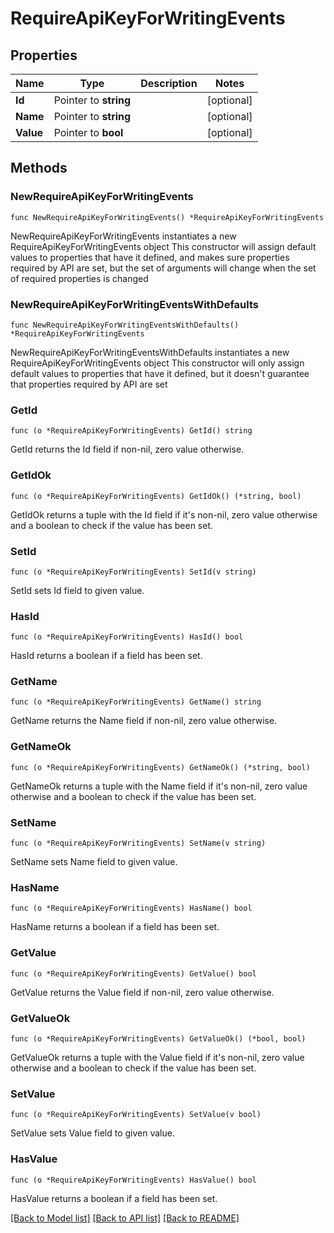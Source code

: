 # RequireApiKeyForWritingEvents

## Properties

Name | Type | Description | Notes
------------ | ------------- | ------------- | -------------
**Id** | Pointer to **string** |  | [optional] 
**Name** | Pointer to **string** |  | [optional] 
**Value** | Pointer to **bool** |  | [optional] 

## Methods

### NewRequireApiKeyForWritingEvents

`func NewRequireApiKeyForWritingEvents() *RequireApiKeyForWritingEvents`

NewRequireApiKeyForWritingEvents instantiates a new RequireApiKeyForWritingEvents object
This constructor will assign default values to properties that have it defined,
and makes sure properties required by API are set, but the set of arguments
will change when the set of required properties is changed

### NewRequireApiKeyForWritingEventsWithDefaults

`func NewRequireApiKeyForWritingEventsWithDefaults() *RequireApiKeyForWritingEvents`

NewRequireApiKeyForWritingEventsWithDefaults instantiates a new RequireApiKeyForWritingEvents object
This constructor will only assign default values to properties that have it defined,
but it doesn't guarantee that properties required by API are set

### GetId

`func (o *RequireApiKeyForWritingEvents) GetId() string`

GetId returns the Id field if non-nil, zero value otherwise.

### GetIdOk

`func (o *RequireApiKeyForWritingEvents) GetIdOk() (*string, bool)`

GetIdOk returns a tuple with the Id field if it's non-nil, zero value otherwise
and a boolean to check if the value has been set.

### SetId

`func (o *RequireApiKeyForWritingEvents) SetId(v string)`

SetId sets Id field to given value.

### HasId

`func (o *RequireApiKeyForWritingEvents) HasId() bool`

HasId returns a boolean if a field has been set.

### GetName

`func (o *RequireApiKeyForWritingEvents) GetName() string`

GetName returns the Name field if non-nil, zero value otherwise.

### GetNameOk

`func (o *RequireApiKeyForWritingEvents) GetNameOk() (*string, bool)`

GetNameOk returns a tuple with the Name field if it's non-nil, zero value otherwise
and a boolean to check if the value has been set.

### SetName

`func (o *RequireApiKeyForWritingEvents) SetName(v string)`

SetName sets Name field to given value.

### HasName

`func (o *RequireApiKeyForWritingEvents) HasName() bool`

HasName returns a boolean if a field has been set.

### GetValue

`func (o *RequireApiKeyForWritingEvents) GetValue() bool`

GetValue returns the Value field if non-nil, zero value otherwise.

### GetValueOk

`func (o *RequireApiKeyForWritingEvents) GetValueOk() (*bool, bool)`

GetValueOk returns a tuple with the Value field if it's non-nil, zero value otherwise
and a boolean to check if the value has been set.

### SetValue

`func (o *RequireApiKeyForWritingEvents) SetValue(v bool)`

SetValue sets Value field to given value.

### HasValue

`func (o *RequireApiKeyForWritingEvents) HasValue() bool`

HasValue returns a boolean if a field has been set.


[[Back to Model list]](../README.md#documentation-for-models) [[Back to API list]](../README.md#documentation-for-api-endpoints) [[Back to README]](../README.md)


